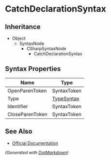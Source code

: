 # CatchDeclarationSyntax

## Inheritance

* Object
  * SyntaxNode
    * CSharpSyntaxNode
      * CatchDeclarationSyntax

## Syntax Properties

| Name            | Type                        |
| --------------- | --------------------------- |
| OpenParenToken  | SyntaxToken                 |
| Type            | [TypeSyntax](TypeSyntax.md) |
| Identifier      | SyntaxToken                 |
| CloseParenToken | SyntaxToken                 |

## See Also

* [Official Documentation](https://docs.microsoft.com/en-us/dotnet/api/microsoft.codeanalysis.csharp.syntax.catchdeclarationsyntax)


*\(Generated with [DotMarkdown](http://github.com/JosefPihrt/DotMarkdown)\)*
